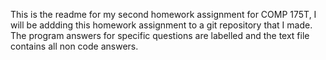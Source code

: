 This is the readme for my second homework assignment for COMP 175T, I will be addding this homework assignment to a git repository that I made.
The program answers for specific questions are labelled and the text file contains all non code answers.

